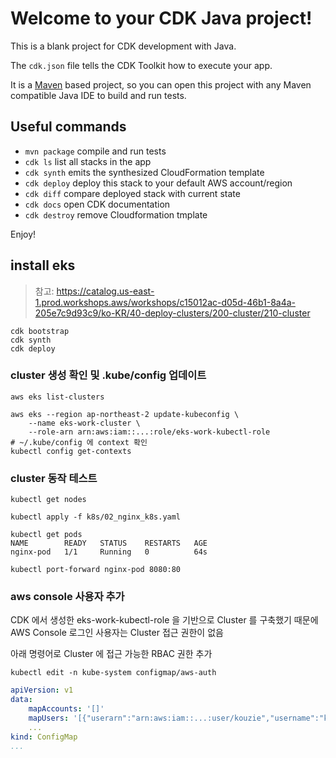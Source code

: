 # Welcome to your CDK Java project!

This is a blank project for CDK development with Java.

The `cdk.json` file tells the CDK Toolkit how to execute your app.

It is a [Maven](https://maven.apache.org/) based project, so you can open this project with any Maven compatible Java IDE to build and run tests.

## Useful commands

 * `mvn package`     compile and run tests
 * `cdk ls`          list all stacks in the app
 * `cdk synth`       emits the synthesized CloudFormation template
 * `cdk deploy`      deploy this stack to your default AWS account/region
 * `cdk diff`        compare deployed stack with current state
 * `cdk docs`        open CDK documentation
 * `cdk destroy`     remove Cloudformation tmplate         


Enjoy!

## install eks

> 참고: <https://catalog.us-east-1.prod.workshops.aws/workshops/c15012ac-d05d-46b1-8a4a-205e7c9d93c9/ko-KR/40-deploy-clusters/200-cluster/210-cluster>

```shell
cdk bootstrap
cdk synth
cdk deploy
```

### cluster 생성 확인 및 .kube/config 업데이트

```shell
aws eks list-clusters

aws eks --region ap-northeast-2 update-kubeconfig \
    --name eks-work-cluster \
    --role-arn arn:aws:iam::...:role/eks-work-kubectl-role
# ~/.kube/config 에 context 확인
kubectl config get-contexts
```

### cluster 동작 테스트

```shell
kubectl get nodes

kubectl apply -f k8s/02_nginx_k8s.yaml

kubectl get pods                      
NAME        READY   STATUS    RESTARTS   AGE
nginx-pod   1/1     Running   0          64s

kubectl port-forward nginx-pod 8080:80
```

### aws console 사용자 추가

CDK 에서 생성한 eks-work-kubectl-role 을 기반으로 Cluster 를 구축했기 때문에  
AWS Console 로그인 사용자는 Cluster 접근 권한이 없음  

아래 명령어로 Cluster 에 접근 가능한 RBAC 권한 추가 

```shell
kubectl edit -n kube-system configmap/aws-auth
```

```yaml
apiVersion: v1
data:
    mapAccounts: '[]'
    mapUsers: '[{"userarn":"arn:aws:iam::...:user/kouzie","username":"kouzie","groups":["system:masters"]}]'
    ...
kind: ConfigMap
...
```
